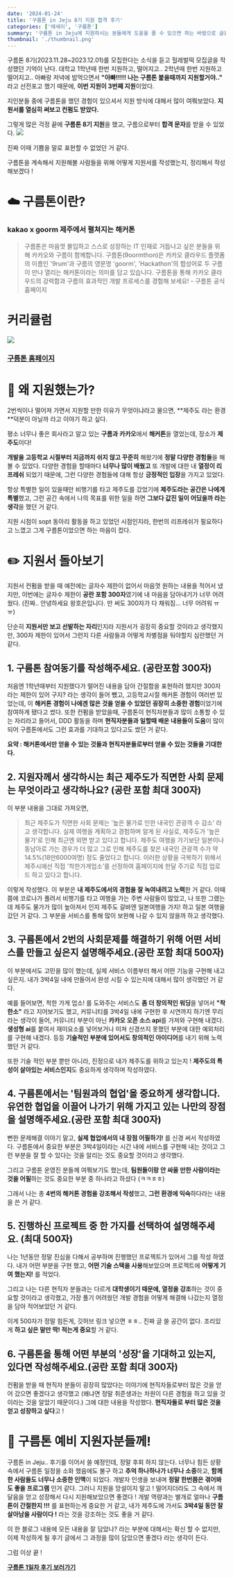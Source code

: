 ```yaml
---
date: '2024-01-24'
title: '구름톤 in Jeju 8기 지원 합격 후기'
categories: ['에세이', '구름톤']
summary: '구름톤 in Jeju에 지원하시는 분들에게 도움을 줄 수 있으면 하는 바람으로 글을 작성해 봅니다.'
thumbnail: './thumbnail.png'
---
```


구름톤 8기(2023.11.28~2023.12.01)를 모집한다는 소식을 듣고 헐레벌떡 모집글을 작성했던 기억이 난다.
대학교 1학년때 한번 지원하고, 떨어지고..
2학년때 한번 지원하고 떨어지고..
아빠랑 저녁에 밥먹으면서 **"아빠!!!!! 나는 구름톤 붙을때까지 지원할거야.."** 라고 선전포고 했기 때문에,
**이번 지원이 3번째 지원**이었다.

지인분들 중에 구름톤을 했던 경험이 있으셔서 지원 방식에 대해서 많이 여쭤보았다. **지원서를 열심히 써보고 컨펌도 받았다.**

그렇게 많은 걱정 끝에 **구름톤 8기 지원**을 했고, 구름으로부터 **합격 문자**를 받을 수 있었다.
![](https://velog.velcdn.com/images/hoeun0723/post/628ef473-6749-4b40-b866-57b01cdc9fff/image.png)

진짜 이때 기쁨을 말로 표현할 수 없었던 거 같다.

구름톤을 계속해서 지원해볼 사람들을 위해 어떻게 지원서를 작성했는지, 정리해서 작성해보겠다 !

# ☁️ 구름톤이란?

### kakao x goorm 제주에서 펼쳐지는 해커톤

> 구름톤은 마음껏 몰입하고 스스로 성장하는 IT 인재로 거듭나고 싶은 분들을 위해 카카오와 구름이 함께합니다. 구름톤(9oormthon)은 카카오 클라우드 플랫폼의 이름인 '9rum'과 구름의 영문명 'goorm', 'Hackathon'의 합성어로 두 구름이 만나 열리는 해커톤이라는 의미를 담고 있습니다. 구름톤을 통해 카카오 클라우드의 강력함과 구름의 효과적인 개발 프로세스를 경험해 보세요! - 구름톤 공식 홈페이지

# 커리큘럼

![](https://velog.velcdn.com/images/hoeun0723/post/a2360fb5-7f09-477d-871a-4d6ab67d0d30/image.png)

### [구름톤 홈페이지](https://9oormthon.goorm.io/)

# 🤔 왜 지원했는가?

2번씩이나 떨어져 가면서 지원할 만한 이유가 무엇이냐라고 물으면, **제주도 라는 환경 **덕분이 아닐까 라고 이야기 하고 싶다.

평소 너무나 좋은 회사라고 알고 있는 **구름과 카카오**에서 **해커톤**을 열었는데, 장소가 **제주도**이다!

**개발을 고등학교 시절부터 지금까지 쉬지 않고 꾸준히** 해왔기에 **정말 다양한 경험들**을 해볼 수 있었다. 다양한 경험을 할때마다 **너무나 많이 배웠고** 또 개발에 대한 내 **열정이 리프레쉬** 되었기 때문에, 그런 다양한 경험들에 대해 항상 **긍정적인 입장**을 가지고 있었다.

항상 특별한 일이 있을때만 비행기를 타고 제주도를 갔었기에 **제주도라는 공간은 나에게 특별**했고, 그런 공간 속에서 나의 목표를 위한 일을 하면 **그보다 값진 일이 어딨을까 라는 생각**을 했던 거 같다.

지원 시점이 sopt 동아리 활동을 하고 있었던 시점인지라, 한번의 리프레쉬가 필요하다고 느꼈고 그게 구름톤이었으면 하는 마음이 컸다.

# ✏️ 지원서 돌아보기

지원서 컨펌을 받을 때 예전에는 글자수 제한이 없어서 마음껏 원하는 내용을 적어서 냈지만, 이번에는 글자수 제한이 **공란 포함 300자**였기에 내 마음을 담아내기가 너무 어려웠다.
(진짜.. 안녕하세요 왕호은입니다. 만 써도 300자가 다 채워짐... 너무 어려워 ㅠㅠ)

단순히 **지원서만 보고 선발하는 자리**인지라 지원서가 굉장히 중요할 것이라고 생각했지만, 300자 제한이 있어서 그런지 다른 사람들과 어떻게 차별점을 둬야할지 심란했던 거 같다.

## 1. 구름톤 참여동기를 작성해주세요. (공란포함 300자)

처음엔 1학년때부터 지원했다가 떨어진 내용을 담아 간절함을 표현하려 했지만 300자라는 제한이 있어 구지? 라는 생각이 들어 뺐고, 고등학교시절 해커톤 경험이 여러번 있었는데, 이 **해커톤 경험이 나에겐 많은 것을 얻을 수 있었던 굉장히 소중한 경험**이었기에 참여하게 됐다고 썼다.
또한 컨펌을 받았을때, 구름톤이 현직자분들과 많이 소통할 수 있는 자리라고 들어서, DDD 활동을 하며 **현직자분들과 일할때 배운 내용들이 도움**이 많이 되어 구름톤에서도 그런 효과를 기대하고 있다고도 썼던 거 같다.

**요약 : 해커톤에서만 얻을 수 있는 것들과 현직자분들로부터 얻을 수 있는 것들을 기대한다.**

## 2. 지원자께서 생각하시는 최근 제주도가 직면한 사회 문제는 무엇이라고 생각하나요? (공란 포함 최대 300자)

이 부분 내용을 그대로 가져오면,

> 최근 제주도가 직면한 사회 문제는 '높은 물가로 인한 내국인 관광객 수 감소' 라고 생각합니다. 실제 여행을 계획하고 경험하며 알게 된 사실로, 제주도가 '높은 물가'로 인해 최근엔 외면 받고 있다고 합니다. 제주도 여행을 가기보단 일본이나 동남아로 가는 경우가 더 많고 그로 인해 제주도를 찾은 내국인 관광객 수가 약 14.5%(18만6000여명) 정도 줄었다고 합니다. 이러한 상황을 극복하기 위해서 제주시에선 직접 '착한가게업소'를 선정하여 홈페이지에 한달 주기로 직접 업로드 하고 있다고 합니다.

이렇게 작성했다. 이 부분은 **내 제주도에서의 경험을 잘 녹여내려고 노력**한 거 같다.
이때쯤에 코로나가 풀려서 비행기를 타고 여행을 가는 주변 사람들이 많았고, 나 또한 그랬는데 제주도 물가가 많이 높아져서 인지 제주도 갈바엔 일본여행을 가지! 하고 일본 여행을 갔던 거 같다. 그 부분을 서비스를 통해 많이 보완해 나갈 수 있지 않을까 하고 생각했다.

## 3. 구름톤에서 2번의 사회문제를 해결하기 위해 어떤 서비스를 만들고 싶은지 설명해주세요.(공란 포함 최대 500자)

이 부분에서도 고민을 많이 했는데, 실제 서비스 이름부터 해서 어떤 기능을 구현해 내고 싶은지. 내가 3박4일 내에 만들어서 완성 시킬 수 있는지에 대해서 많이 생각했던 거 같다.

예를 들어보면, 착한 가게 업소! 를 도와주는 서비스도 **좀 더 창의적인 워딩**을 넣어서 **"착한소"** 라고 지어보기도 했고,
커뮤니티를 3박4일 내에 구현한 후 시연까지 하기엔 무리라는 생각이 들어,
커뮤니티 부분이 아닌 **카카오 오픈 소스 api**를 가져와 구현해 내겠다.
**생성형 ai**를 붙여서 재미요소를 넣어보거나 미쳐 신경쓰지 못했던 부분에 대한 예외처리를 구현해 내겠다. 등등
**기술적인 부분에 있어서도 창의적인 아이디어**를 내기 위해 노력 했던 거 같다.

또한 기술 적인 부분 뿐만 아니라, 진정으로 내가 제주도를 위하고 있는지 ! **제주도의 특성이 살아있는 서비스인지**도 중요하게 생각하며 작성하였다.

## 4. 구름톤에서는 '팀원과의 협업'을 중요하게 생각합니다. 유연한 협업을 이끌어 나가기 위해 가지고 있는 나만의 장점을 설명해주세요.(공란 포함 최대 300자)

뻔한 문제해결 이야기 말고, **실제 협업에서의 내 장점 어필하기!** 를 신경 써서 작성하였다.
구름톤에서 중요한 부분은 3박4일이라는 시간 내에 서비스를 구현해 내는 것이고 그런 부분을 잘 할 수 있다는 것을 알리는 것도 중요할 것이라고 생각했다.

그리고 구름톤 운영진 분들께 여쭤보기도 했는데, **팀원들이랑 안 싸울 만한 사람이라는 것을 어필**하는 것도 중요한 부분 중 하나라고 하셨다 (ㅋㅋㅎㅎ)

그래서 나는 총 **4번의 해커톤 경험을 강조해서 작성**했고, **그런 환경에 익숙**하다라는 내용을 쓴 거 같다.

## 5. 진행하신 프로젝트 중 한 가지를 선택하여 설명해주세요. (최대 500자)

나는 1년동안 정말 진심을 다해서 공부하며 진행했던 프로젝트가 있어서 그를 작성 하였다. 내가 어떤 부분을 구현 했고, **어떤 기술 스택을 사용**해보았으며 프로젝트에 **어떻게 기여 했는지!** 를 적었다.

그리고 나는 다른 현직자 분들과는 다르게 **대학생이기 때문에, 열정을 강조**하는 것이 중요할 것이라고 생각했고, 가장 풀기 어려웠던 개발 경험을 어떻게 해결해 나갔는지 열정을 담아 적어보았던 거 같다.

이게 500자가 정말 힘든게, 깃허브 링크 넣으면 ㅎㅎ.. 진짜 글 쓸 공간이 없다.
조리있게 **하고 싶은 말만 딱! 적는게 중요**할 거 같다.

## 6. 구름톤을 통해 어떤 부분의 '성장'을 기대하고 있는지, 있다면 작성해주세요.(공란 포함 최대 300자)

컨펌을 받을 때 현직자 분들이 굉장히 많았다는 이야기에 현직자들로부터 많은 것을 얻어 갔으면 좋겠다고 생각했고 (왜냐면 정말 취준생과는 차원이 다른 경험을 하고 있을 것이라는 것을 알았기 때문이다.)
그에 대한 내용을 작성했다.
**현직자들로 부터 많은 것을 얻고 성장하고 싶다**고 !

# 👏 구름톤 예비 지원자분들께!

구름톤 in Jeju.. 후기를 이어서 쓸 예정인데, 정말 후회 하지 않는다. 너무나 힘든 상황 속에서 구름톤 일정을 소화 했음에도 불구 하고 **추억 하나하나가 너무나 소중**하고, **함께 한 사람들도 너무나 소중한 인맥**이 되었다.
개발자 인생을 보내며 **정말 한번쯤은 겪어봐도 좋을 프로그램** 인거 같다.
그러니 지원을 망설이지 말고 ! 떨어지더라도 그 속에서 깨달음을 얻고 성장해서 다시 지원해보았으면 좋겠다 !
개발 역량과는 별개로 얼마나 **구름톤이 간절한지 !!!** 를 표현하는게 중요한 거 같고, 내가 제주도에 가서도 **3박4일 동안 잘 살아남을 사람이다 !** 라는 것을 강조하는 것도 좋을 거 같다.

이 한 블로그 내용에 모든 내용을 잘 담았나? 라는 부분에 대해서는 확신 할 수 없지만, 이제 작성하게 될 후기 글에서 그 과정을 많이 담았으면 좋겠다 라는 생각이 든다.

그럼 이상 끝 !

[**구름톤 1일차 후기 보러가기**](<https://hoeun0723.github.io/essay/구름톤/구름톤%20in%20Jeju%208기%20후기%201일차(2023.11.28)>)
